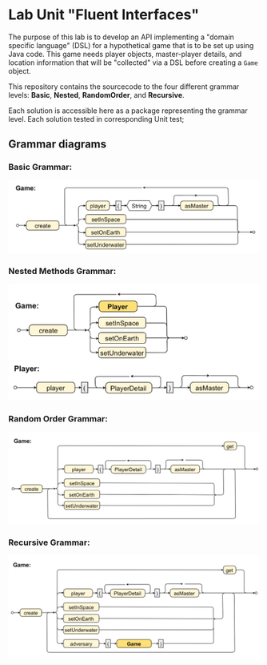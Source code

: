 # Lab Unit "Fluent Interfaces"

The purpose of this lab is to develop an API implementing a "domain specific language" (DSL) for a hypothetical game that is to be set up using Java code.
This game needs player objects, master-player details, and location information that will be "collected" via a DSL before creating a `Game` object.

This repository contains the sourcecode to the four different grammar levels: **Basic**, **Nested**, **RandomOrder**, and **Recursive**.

Each solution is accessible here as a package representing the grammar level.
Each solution tested in corresponding Unit test;
## Grammar diagrams
### Basic Grammar:
![Basic Grammar](src/main/java/game/basic/Basic.jpg)
### Nested Methods Grammar:
![Nested Methods Grammar](src/main/java/game/nested/Nested.jpg)
### Random Order Grammar:
![Random Order Grammar](src/main/java/game/randomorder/RandomOrder.jpg)
### Recursive Grammar:
![Recursive Grammar](src/main/java/game/recursive/Recursive.jpg)

